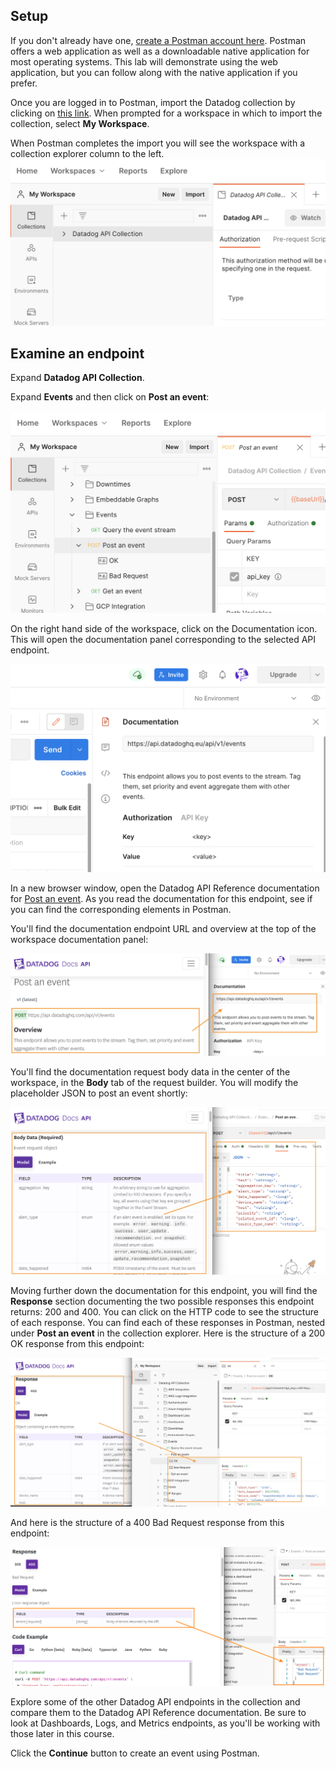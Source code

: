 ## Setup
If you don't already have one, [create a Postman account here](https://identity.getpostman.com/signup). Postman offers a web application as well as a downloadable native application for most operating systems. This lab will demonstrate using the web application, but you can follow along with the native application if you prefer.

Once you are logged in to Postman, import the Datadog collection by clicking on [this link](https://elements.getpostman.com/view/import?collection=b82586cb783eb6f7cf6d&referrer=https%3A%2F%2Fdocs.datadoghq.com%2Fgetting_started%2Fapi%2F#?env%5BDatadog%20Authentication%5D=W3sia2V5IjoiYXBwbGljYXRpb25fa2V5IiwidmFsdWUiOiIiLCJlbmFibGVkIjp0cnVlLCJ0eXBlIjoidGV4dCJ9LHsia2V5IjoiYXBpX2tleSIsInZhbHVlIjoiIiwiZW5hYmxlZCI6dHJ1ZSwidHlwZSI6InRleHQifV0=). When prompted for a workspace in which to import the collection, select **My Workspace**.

When Postman completes the import you will see the workspace with a collection explorer column to the left. ![Screenshot of Datadog API Collection explorer](./assets/postman_workspace_start.png) 

## Examine an endpoint
Expand **Datadog API Collection**.

Expand **Events** and then click on **Post an event**:

![Post an event fully expanded](./assets/post_event_expanded.png) 

On the right hand side of the workspace, click on the Documentation icon. This will open the documentation panel corresponding to the selected API endpoint.

![Postman docs for post event](./assets/post_event_docs.png) 

In a new browser window, open the Datadog API Reference documentation for [Post an event](https://docs.datadoghq.com/api/latest/events/#post-an-event). As you read the documentation for this endpoint, see if you can find the corresponding elements in Postman.

You'll find the documentation endpoint URL and overview at the top of the workspace documentation panel:

![Post event overview and URL mapped to Workspace](./assets/post_event_url_overview.png) 

You'll find the documentation request body data in the center of the workspace, in the **Body** tab of the request builder. You will modify the placeholder JSON to post an event shortly:

![Post event body data](./assets/post_event_body_data.png) 

Moving further down the documentation for this endpoint, you will find the **Response** section documenting the two possible responses this endpoint returns: 200 and 400. You can click on the HTTP code to see the structure of each response. You can find each of these responses in Postman, nested under **Post an event** in the collection explorer. Here is the structure of a 200 OK response from this endpoint:

![Post event body OK and Bad Request](./assets/post_event_200.png) 

And here is the structure of a 400 Bad Request response from this endpoint:

![Example responses in request viewer](./assets/post_event_400.png) 

Explore some of the other Datadog API endpoints in the collection and compare them to the Datadog API Reference documentation. Be sure to look at Dashboards, Logs, and Metrics endpoints, as you'll be working with those later in this course.

Click the **Continue** button to create an event using Postman.
